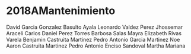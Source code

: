# 2018AMantenimiento
David Garcia Gonzalez
Basulto Ayala Leonardo
Valdez Perez Jhossemar Araceli 
Carlos Daniel Perez Torres
Barbosa Salas Mayra Elizabeth
Rivas Varela Benjamin
Castruita Martinez Pedro Antonio
Garcia Martinez Noe Aaron
Castruita Martinez Pedro Antonio
Enciso Sandoval Martha Mariana

